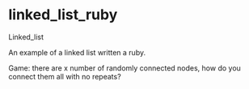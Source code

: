 linked_list_ruby
================

Linked_list 

An example of a linked list written a ruby.

Game: there are x number of randomly connected nodes, 
how do you connect them all with no repeats?